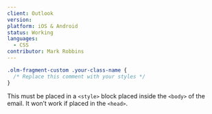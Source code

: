 ```yaml
---
client: Outlook
version:
platform: iOS & Android
status: Working
languages:
  - CSS
contributor: Mark Robbins
---
```


```css
.olm-fragment-custom .your-class-name {
  /* Replace this comment with your styles */
}
```

This must be placed in a `<style>` block placed inside the `<body>` of the email. It won’t work if placed in the `<head>`.
